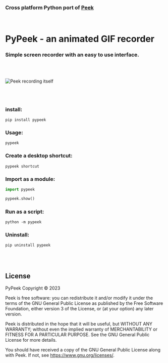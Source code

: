 ### Cross platform Python port of [Peek](https://github.com/phw/peek)

<br/>

# PyPeek - an animated GIF recorder

### Simple screen recorder with an easy to use interface.

<br/>
<br/>

![Peek recording itself](https://raw.githubusercontent.com/firatkiral/pypeek/main/data/screenshot/peek-recording-itself.gif)

<br/>
<br/>

### install:

```console
pip install pypeek
```

### Usage:

```console
pypeek
```

### Create a desktop shortcut:

```console
pypeek shortcut
```

### Import as a module:

```python
import pypeek

pypeek.show()
```

### Run as a script:

```console
python -m pypeek
```

### Uninstall:

```console
pip uninstall pypeek
```

<br/>
<br/>

## License
PyPeek Copyright © 2023

Peek is free software: you can redistribute it and/or modify
it under the terms of the GNU General Public License as published by
the Free Software Foundation, either version 3 of the License, or
(at your option) any later version.

Peek is distributed in the hope that it will be useful,
but WITHOUT ANY WARRANTY; without even the implied warranty of
MERCHANTABILITY or FITNESS FOR A PARTICULAR PURPOSE.  See the
GNU General Public License for more details.

You should have received a copy of the GNU General Public License
along with Peek.  If not, see <https://www.gnu.org/licenses/>.